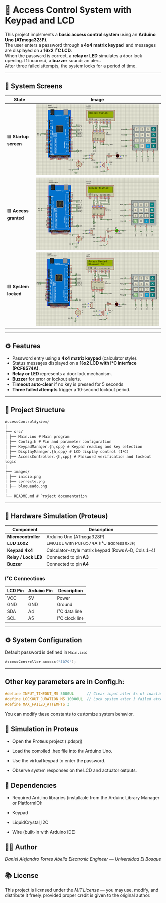 # 🔐 Access Control System with Keypad and LCD

This project implements a **basic access control system** using an **Arduino Uno (ATmega328P)**.  
The user enters a password through a **4x4 matrix keypad**, and messages are displayed on a **16x2 I²C LCD**.  
When the password is correct, a **relay or LED** simulates a door lock opening. If incorrect, a **buzzer** sounds an alert.  
After three failed attempts, the system locks for a period of time.

---

## 📸 System Screens

| State | Image |
|--------|--------|
| 🟦 **Startup screen** | ![Startup](images/Start.png) |
| 🟩 **Access granted** | ![Granted](images/Correct.png) |
| 🟥 **System locked** | ![Locked](images/Bloqued.png) |

---

## ⚙️ Features

- Password entry using a **4x4 matrix keypad** (calculator style).  
- Status messages displayed on a **16x2 LCD with I²C interface (PCF8574A)**.  
- **Relay or LED** represents a door lock mechanism.  
- **Buzzer** for error or lockout alerts.  
- **Timeout auto-clear** if no key is pressed for 5 seconds.  
- **Three failed attempts** trigger a 10-second lockout period.

---

## 🧠 Project Structure

    AccessControlSystem/
    │
    ├── src/
    │ ├── Main.ino # Main program
    │ ├── Config.h # Pin and parameter configuration
    │ ├── KeypadManager.{h,cpp} # Keypad reading and key detection
    │ ├── DisplayManager.{h,cpp} # LCD display control (I²C)
    │ ├── AccessController.{h,cpp} # Password verification and lockout logic
    │
    ├── images/
    │ ├── inicio.png
    │ ├── correcto.png
    │ ├── bloqueado.png
    │
    └── README.md # Project documentation


---

## 🔌 Hardware Simulation (Proteus)

| Component | Description |
|------------|--------------|
| **Microcontroller** | Arduino Uno (ATmega328P) |
| **LCD 16x2** | LM016L with PCF8574A (I²C address `0x3F`) |
| **Keypad 4x4** | Calculator-style matrix keypad (Rows A–D, Cols 1–4) |
| **Relay / Lock LED** | Connected to pin **A3** |
| **Buzzer** | Connected to pin **A4** |

### I²C Connections
| LCD Pin | Arduino Pin | Description |
|----------|--------------|-------------|
| VCC | 5V | Power |
| GND | GND | Ground |
| SDA | A4 | I²C data line |
| SCL | A5 | I²C clock line |

---

## ⚙️ System Configuration

Default password is defined in `Main.ino`:

```cpp
AccessController access("5879");
```
---
## Other key parameters are in Config.h:

```cpp
#define INPUT_TIMEOUT_MS 5000UL      // Clear input after 5s of inactivity
#define LOCKOUT_DURATION_MS 10000UL  // Lock system after 3 failed attempts
#define MAX_FAILED_ATTEMPTS 3
```

You can modify these constants to customize system behavior.

## 🧪 Simulation in Proteus

- Open the Proteus project (.pdsprj).

- Load the compiled .hex file into the Arduino Uno.

- Use the virtual keypad to enter the password.

- Observe system responses on the LCD and actuator outputs.

## 🧰 Dependencies

- Required Arduino libraries (installable from the Arduino Library Manager or PlatformIO):

- Keypad

- LiquidCrystal_I2C

- Wire (built-in with Arduino IDE)

## 👨‍💻 Author

*Daniel Alejandro Torres Abella
Electronic Engineer  — Universidad El Bosque*

## 📚 License

This project is licensed under the *MIT License* — you may use, modify, and distribute it freely, provided proper credit is given to the original author.